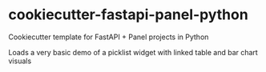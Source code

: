 # cookiecutter-fastapi-panel-python
Cookiecutter template for FastAPI + Panel projects in Python

Loads a very basic demo of a picklist widget with linked table and bar chart visuals

